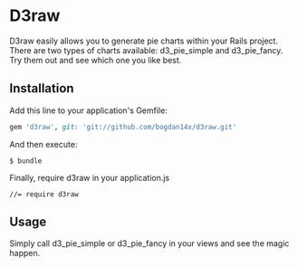 # D3raw

D3raw easily allows you to generate pie charts within your Rails project. There are two types of charts available: d3_pie_simple and d3_pie_fancy. Try them out and see which one you like best.

## Installation

Add this line to your application's Gemfile:

```ruby
gem 'd3raw', git: 'git://github.com/bogdan14x/d3raw.git'
```

And then execute:

    $ bundle

Finally, require d3raw in your application.js

    //= require d3raw

## Usage

Simply call d3_pie_simple or d3_pie_fancy in your views and see the magic happen.

